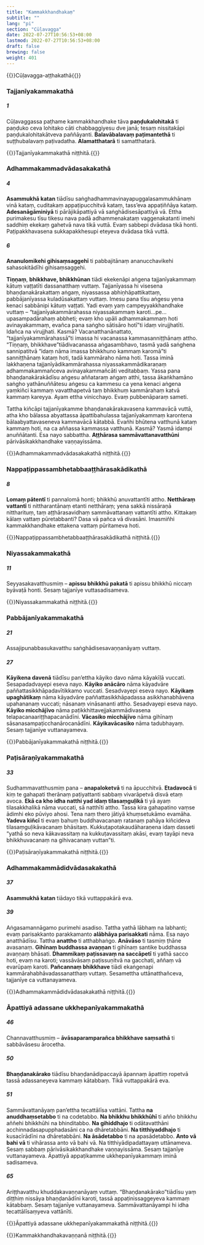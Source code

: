 ```yaml
---
title: "Kammakkhandhakaṃ"
subtitle: ""
lang: "pi"
section: "Cūḷavagga"
date: 2022-07-27T10:56:53+08:00
lastmod: 2022-07-27T10:56:53+08:00
draft: false
brewing: false
weight: 401
---
```


{{<subtitle>}}Cūḷavagga-aṭṭhakathā{{</subtitle>}}

### Tajjanīyakammakathā

##### 1

Cūḷavaggassa paṭhame kammakkhandhake tāva **paṇḍukalohitakā** ti paṇḍuko ceva lohitako cāti chabbaggiyesu dve janā; tesaṃ nissitakāpi paṇḍukalohitakātveva paññāyanti. **Balavābalavaṃ paṭimantethā** ti suṭṭhubalavaṃ paṭivadatha. **Alamatthatarā** ti samatthatarā.

{{<eop>}}Tajjanīyakammakathā niṭṭhitā.{{</eop>}}

### Adhammakammadvādasakakathā

##### 4

**Asammukhā katan** tiādīsu saṅghadhammavinayapuggalasammukhānaṃ vinā kataṃ, cuditakaṃ appaṭipucchitvā kataṃ, tass’eva appaṭiññāya kataṃ. **Adesanāgāminiyā** ti pārājikāpattiyā vā saṅghādisesāpattiyā vā. Ettha purimakesu tīsu tikesu nava padā adhammenakataṃ vaggenakatanti imehi saddhiṃ ekekaṃ gahetvā nava tikā vuttā. Evaṃ sabbepi dvādasa tikā honti. Paṭipakkhavasena sukkapakkhesupi eteyeva dvādasa tikā vuttā.

##### 6

**Ananulomikehi gihisaṃsaggehī** ti pabbajitānaṃ ananucchavikehi sahasokitādīhi gihisaṃsaggehi.

**Tiṇṇaṃ**, **bhikkhave, bhikkhūnan** tiādi ekekenāpi aṅgena tajjanīyakammaṃ kātuṃ vaṭṭatīti dassanatthaṃ vuttaṃ. Tajjanīyassa hi visesena bhaṇḍanakārakattaṃ aṅgaṃ, niyassassa abhiṇhāpattikattaṃ, pabbājanīyassa kuladūsakattaṃ vuttaṃ. Imesu pana tīsu aṅgesu yena kenaci sabbānipi kātuṃ vaṭṭati. Yadi evaṃ yaṃ campeyyakkhandhake vuttaṃ – “tajjanīyakammārahassa niyassakammaṃ karoti…pe… upasampadārahaṃ abbheti; evaṃ kho upāli adhammakammaṃ hoti avinayakammaṃ, evañca pana saṅgho sātisāro hotī”ti idaṃ virujjhatīti. Idañca na virujjhati. Kasmā? Vacanatthanānattato, “tajjanīyakammārahassā”ti imassa hi vacanassa kammasanniṭṭhānaṃ attho. “Tiṇṇaṃ, bhikkhave”tiādivacanassa aṅgasambhavo, tasmā yadā saṅghena sannipatitvā “idaṃ nāma imassa bhikkhuno kammaṃ karomā”ti sanniṭṭhānaṃ kataṃ hoti, tadā kammāraho nāma hoti. Tassa iminā lakkhaṇena tajjanīyādikammārahassa niyassakammādikaraṇaṃ adhammakammañceva avinayakammañcāti veditabbaṃ. Yassa pana bhaṇḍanakārakādīsu aṅgesu aññataraṃ aṅgaṃ atthi, tassa ākaṅkhamāno saṅgho yathānuññātesu aṅgesu ca kammesu ca yena kenaci aṅgena yaṃkiñci kammaṃ vavatthapetvā taṃ bhikkhuṃ kammārahaṃ katvā kammaṃ kareyya. Ayam ettha vinicchayo. Evaṃ pubbenāparaṃ sameti.

Tattha kiñcāpi tajjanīyakamme bhaṇḍanakārakavasena kammavācā vuttā, atha kho bālassa abyattassa āpattibahulassa tajjanīyakammaṃ karontena bālaabyattavaseneva kammavācā kātabbā. Evañhi bhūtena vatthunā kataṃ kammaṃ hoti, na ca aññassa kammassa vatthunā. Kasmā? Yasmā idampi anuññātanti. Esa nayo sabbattha. **Aṭṭhārasa sammāvattanavatthūni** pārivāsikakkhandhake vaṇṇayissāma.

{{<eop>}}Adhammakammadvādasakakathā niṭṭhitā.{{</eop>}}

### Nappaṭippassambhetabbaaṭṭhārasakādikathā

##### 8

**Lomaṃ pātentī** ti pannalomā honti; bhikkhū anuvattantīti attho. **Netthāraṃ vattantī** ti nittharantānaṃ etanti netthāraṃ; yena sakkā nissāraṇā nittharituṃ, taṃ aṭṭhārasavidhaṃ sammāvattanaṃ vattantīti attho. Kittakaṃ kālaṃ vattaṃ pūretabbanti? Dasa vā pañca vā divasāni. Imasmiñhi kammakkhandhake ettakena vattaṃ pūritameva hoti.

{{<eop>}}Nappaṭippassambhetabbaaṭṭhārasakādikathā niṭṭhitā.{{</eop>}}

### Niyassakammakathā

##### 11

Seyyasakavatthusmiṃ – **apissu bhikkhū pakatā** ti apissu bhikkhū niccaṃ byāvaṭā honti. Sesaṃ tajjanīye vuttasadisameva.

{{<eop>}}Niyassakammakathā niṭṭhitā.{{</eop>}}

### Pabbājanīyakammakathā

##### 21

Assajipunabbasukavatthu saṅghādisesavaṇṇanāyaṃ vuttaṃ.

##### 27

**Kāyikena davenā** tiādīsu pan’ettha kāyiko davo nāma kāyakīḷā vuccati. Sesapadadvayepi eseva nayo. **Kāyiko anācāro** nāma kāyadvāre paññattasikkhāpadavītikkamo vuccati. Sesadvayepi eseva nayo. **Kāyikaṃ upaghātikaṃ** nāma kāyadvāre paññattasikkhāpadassa asikkhanabhāvena upahananaṃ vuccati; nāsanaṃ vināsananti attho. Sesadvayepi eseva nayo. **Kāyiko micchājīvo** nāma paṭikkhittavejjakammādivasena telapacanaariṭṭhapacanādīni. **Vācasiko micchājīvo** nāma gihīnaṃ sāsanasampaṭicchanārocanādīni. **Kāyikavācasiko** nāma tadubhayaṃ. Sesaṃ tajjanīye vuttanayameva.

{{<eop>}}Pabbājanīyakammakathā niṭṭhitā.{{</eop>}}

### Paṭisāraṇīyakammakathā

##### 33

Sudhammavatthusmiṃ pana – **anapaloketvā** ti na āpucchitvā. **Etadavocā** ti kiṃ te gahapati therānaṃ paṭiyattanti sabbaṃ vivarāpetvā disvā etaṃ avoca. **Ekā ca kho idha natthi yad idaṃ tilasaṃguḷikā** ti yā ayaṃ tilasakkhalikā nāma vuccati, sā natthīti attho. Tassa kira gahapatino vaṃse ādimhi eko pūviyo ahosi. Tena naṃ thero jātiyā khuṃsetukāmo evamāha. **Yadeva kiñcī** ti evaṃ bahuṃ buddhavacanaṃ ratanaṃ pahāya kiñcideva tilasaṃguḷikāvacanaṃ bhāsitaṃ. Kukkuṭapotakaudāharaṇena idaṃ dasseti “yathā so neva kākavassitaṃ na kukkuṭavassitaṃ akāsi, evaṃ tayāpi neva bhikkhuvacanaṃ na gihivacanaṃ vuttan”ti.

{{<eop>}}Paṭisāraṇīyakammakathā niṭṭhitā.{{</eop>}}

### Adhammakammādidvādasakakathā

##### 37

**Asammukhā katan** tiādayo tikā vuttappakārā eva.

##### 39

Aṅgasamannāgamo purimehi asadiso. Tattha yathā lābhaṃ na labhanti; evaṃ parisakkanto parakkamanto **alābhāya parisakkati** nāma. Esa nayo anatthādīsu. Tattha **anattho** ti atthabhaṅgo. **Anāvāso** ti tasmiṃ ṭhāne avasanaṃ. **Gihīnaṃ buddhassa avaṇṇan** ti gihīnaṃ santike buddhassa avaṇṇaṃ bhāsati. **Dhammikaṃ paṭissavaṃ na saccāpetī** ti yathā sacco hoti, evaṃ na karoti; vassāvāsaṃ paṭissuṇitvā na gacchati, aññaṃ vā evarūpaṃ karoti. **Pañcannaṃ bhikkhave** tiādi ekaṅgenapi kammārahabhāvadassanatthaṃ vuttaṃ. Sesamettha uttānatthañceva, tajjanīye ca vuttanayameva.

{{<eop>}}Adhammakammādidvādasakakathā niṭṭhitā.{{</eop>}}

### Āpattiyā adassane ukkhepanīyakammakathā

##### 46

Channavatthusmiṃ – **āvāsaparamparañca bhikkhave saṃsathā** ti sabbāvāsesu ārocetha.

##### 50

**Bhaṇḍanakārako** tiādīsu bhaṇḍanādipaccayā āpannaṃ āpattiṃ ropetvā tassā adassaneyeva kammaṃ kātabbaṃ. Tikā vuttappakārā eva.

##### 51

Sammāvattanāyaṃ pan’ettha tecattālīsa vattāni. Tattha **na anuddhaṃsetabbo** ti na codetabbo. **Na bhikkhu bhikkhūhī** ti añño bhikkhu aññehi bhikkhūhi na bhinditabbo. **Na gihiddhajo** ti odātavatthāni acchinnadasapupphadasāni ca na dhāretabbāni. **Na titthiyaddhajo** ti kusacīrādīni na dhāretabbāni. **Na āsādetabbo** ti na apasādetabbo. **Anto vā bahi vā** ti vihārassa anto vā bahi vā. Na titthiyādipadattayaṃ uttānameva. Sesaṃ sabbaṃ pārivāsikakkhandhake vaṇṇayissāma. Sesaṃ tajjanīye vuttanayameva. Āpattiyā appaṭikamme ukkhepanīyakammaṃ iminā sadisameva.

##### 65

Ariṭṭhavatthu khuddakavaṇṇanāyaṃ vuttaṃ. “Bhaṇḍanakārako”tiādīsu yaṃ diṭṭhiṃ nissāya bhaṇḍanādīni karoti, tassā appaṭinissaggeyeva kammaṃ kātabbaṃ. Sesaṃ tajjanīye vuttanayameva. Sammāvattanāyampi hi idha tecattālīsaṃyeva vattānīti.

{{<eop>}}Āpattiyā adassane ukkhepanīyakammakathā niṭṭhitā.{{</eop>}}

{{<eof>}}Kammakkhandhakavaṇṇanā niṭṭhitā.{{</eof>}}